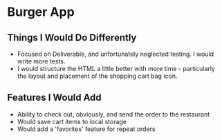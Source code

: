 # Burger App

## Things I Would Do Differently

- Focused on Deliverable, and unfortunately neglected testing. I would write more tests.
- I would structure the HTML a little better with more time - particularly the layout and placement of the shopping cart bag icon.

## Features I Would Add

- Ability to check out, obviously, and send the order to the restaurant
- Would save cart items to local storage
- Would add a 'favorites' feature for repeat orders
